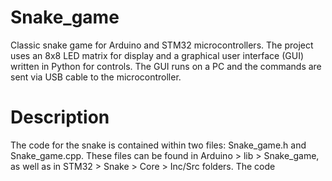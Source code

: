# Snake_game
Classic snake game for Arduino and STM32 microcontrollers. The project uses an 8x8 LED matrix for display and a graphical user interface (GUI) written in Python for controls. The GUI runs on a PC and the commands are sent via USB cable to the microcontroller.

# Description
The code for the snake is contained within two files: Snake_game.h and Snake_game.cpp. These files can be found in Arduino > lib > Snake_game, as well as in STM32 > Snake > Core > Inc/Src folders. The code
